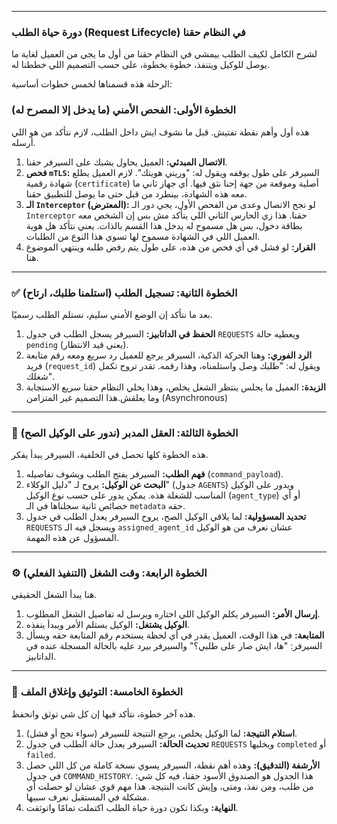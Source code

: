 
---

### دورة حياة الطلب (Request Lifecycle) في النظام حقنا

لشرح الكامل لكيف الطلب بيمشي في النظام حقنا من أول ما يجي من العميل لغاية ما يوصل للوكيل ويتنفذ، خطوة بخطوة، على حسب التصميم اللي خططنا له.

الرحلة هذه قسمناها لخمس خطوات أساسية:

###  الخطوة الأولى: الفحص الأمني (ما يدخل إلا المصرح له)

هذه أول وأهم نقطة تفتيش. قبل ما نشوف ايش داخل الطلب، لازم نتأكد من هو اللي أرسله.

1. **الاتصال المبدئي:** العميل يحاول يشبك على السيرفر حقنا.
2. **فحص `mTLS`:** السيرفر على طول يوقفه ويقول له: "وريني هويتك". لازم العميل يطلع شهادة رقمية (`certificate`) أصلية وموقعة من جهة إحنا نثق فيها. أي جهاز ثاني ما معه هذه الشهادة، بينطرد من قبل حتى ما يوصل للتطبيق حقنا.
3. **الـ `Interceptor` (المعترض):** لو نجح الاتصال وعدى من الفحص الأول، يجي دور الـ `Interceptor` حقنا. هذا زي الحارس الثاني اللي يتأكد مش بس إن الشخص معه بطاقة دخول، بس هل مسموح له يدخل هذا القسم بالذات. يعني نتأكد هل هوية العميل اللي في الشهادة مسموح لها تسوي هذا النوع من الطلبات.
4. **القرار:** لو فشل في أي فحص من هذه، على طول يتم رفض طلبه وينتهي الموضوع هنا.

---

### ✅ الخطوة الثانية: تسجيل الطلب (استلمنا طلبك، ارتاح)

بعد ما نتأكد إن الوضع الأمني سليم، نستلم الطلب رسميًا.

1. **الحفظ في الداتابيز:** السيرفر يسجل الطلب في جدول `REQUESTS` ويعطيه حالة `pending` (يعني قيد الانتظار).
2. **الرد الفوري:** وهنا الحركة الذكية، السيرفر يرجع للعميل رد سريع ومعه رقم متابعة فريد (`request_id`) ويقول له: "طلبك وصل واستلمناه، وهذا رقمه. تقدر تروح تكمل شغلك".
3. **الزبدة:** العميل ما يجلس ينتظر الشغل يخلص، وهذا يخلي النظام حقنا سريع الاستجابة وما يعلقش.هذا التصميم غير المتزامن (Asynchronous)

---

### 🧠 الخطوة الثالثة: العقل المدبر (ندور على الوكيل الصح)

هذه الخطوة كلها تحصل في الخلفية، السيرفر يبدأ يفكر.

1. **فهم الطلب:** السيرفر يفتح الطلب ويشوف تفاصيله (`command_payload`).
2. **البحث عن الوكيل:** يروح لـ "دليل الوكلاء" (جدول `AGENTS`) ويدور على الوكيل المناسب للشغلة هذه. يمكن يدور على حسب نوع الوكيل (`agent_type`) أو أي خصائص ثانية سجلناها في الـ `metadata` حقه.
3. **تحديد المسؤولية:** لما يلاقي الوكيل الصح، يروح السيرفر يعدل الطلب في جدول `REQUESTS` ويسجل فيه الـ `assigned_agent_id` عشان نعرف من هو الوكيل المسؤول عن هذه المهمة.

---

### ⚙️ الخطوة الرابعة: وقت الشغل (التنفيذ الفعلي)

هنا يبدأ الشغل الحقيقي.

1. **إرسال الأمر:** السيرفر يكلم الوكيل اللي اختاره ويرسل له تفاصيل الشغل المطلوب.
2. **الوكيل يشتغل:** الوكيل يستلم الأمر ويبدأ ينفذه.
3. **المتابعة:** في هذا الوقت، العميل يقدر في أي لحظة يستخدم رقم المتابعة حقه ويسأل السيرفر: "ها، ايش صار على طلبي؟" والسيرفر بيرد عليه بالحالة المسجلة عنده في الداتابيز.

---

### 📝 الخطوة الخامسة: التوثيق وإغلاق الملف

هذه آخر خطوة، نتأكد فيها إن كل شي توثق وانحفظ.

1. **استلام النتيجة:** لما الوكيل يخلص، يرجع النتيجة للسيرفر (سواء نجح أو فشل).
2. **تحديث الحالة:** السيرفر يعدل حالة الطلب في جدول `REQUESTS` ويخليها `completed` أو `failed`.
3. **الأرشفة (التدقيق):** وهذه أهم نقطة، السيرفر يسوي نسخة كاملة من كل اللي حصل في جدول `COMMAND_HISTORY`. هذا الجدول هو الصندوق الأسود حقنا، فيه كل شي: من طلب، ومن نفذ، ومتى، وإيش كانت النتيجة. هذا مهم قوي عشان لو حصلت أي مشكلة في المستقبل نعرف سببها.
4. **النهاية:** وبكذا تكون دورة حياة الطلب اكتملت تمامًا واتوثقت.